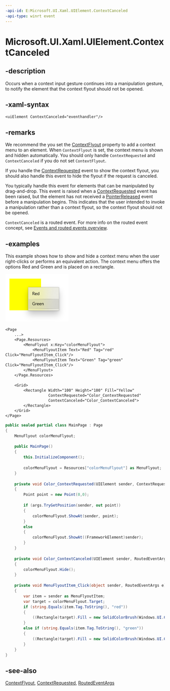 ```yaml
---
-api-id: E:Microsoft.UI.Xaml.UIElement.ContextCanceled
-api-type: winrt event
---
```


<!-- Event syntax
public event Windows.Foundation.TypedEventHandler ContextCanceled<Windows.UI.Xaml.UIElement,  Windows.UI.Xaml.RoutedEventArgs>
-->

# Microsoft.UI.Xaml.UIElement.ContextCanceled

## -description

Occurs when a context input gesture continues into a manipulation gesture, to notify the element that the context flyout should not be opened.

## -xaml-syntax

```xaml
<uiElement ContextCanceled="eventhandler"/>
```

## -remarks

We recommend the you set the [ContextFlyout](uielement_contextflyout.md) property to add a context menu to an element. When `ContextFlyout` is set, the context menu is shown and hidden automatically. You should only handle `ContextRequested` and `ContextCanceled` if you do not set `ContextFlyout`.

If you handle the [ContextRequested](uielement_contextrequested.md) event to show the context flyout, you should also handle this event to hide the flyout if the request is canceled.

You typically handle this event for elements that can be manipulated by drag-and-drop. This event is raised when a [ContextRequested](uielement_contextrequested.md) event has been raised, but the element has not received a [PointerReleased](uielement_pointerreleased.md) event before a manipulation begins. This indicates that the user intended to invoke a manipulation rather than a context flyout, so the context flyout should not be opened.

`ContextCanceled` is a routed event. For more info on the routed event concept, see [Events and routed events overview](/windows/uwp/xaml-platform/events-and-routed-events-overview).

## -examples

This example shows how to show and hide a context menu when the user right-clicks or performs an equivalent action. The context menu offers the options Red and Green and is placed on a rectangle.

<img alt="A context menu showing the options red and green" src="images/context-menu-colors.png" />

```xaml
<Page
    ...>
    <Page.Resources>
        <MenuFlyout x:Key="colorMenuFlyout">
            <MenuFlyoutItem Text="Red" Tag="red" Click="MenuFlyoutItem_Click"/>
            <MenuFlyoutItem Text="Green" Tag="green" Click="MenuFlyoutItem_Click"/>
        </MenuFlyout>
    </Page.Resources>

    <Grid>
        <Rectangle Width="100" Height="100" Fill="Yellow"
                   ContextRequested="Color_ContextRequested" 
                   ContextCanceled="Color_ContextCanceled">
        </Rectangle>
    </Grid>
</Page>
```

```csharp
public sealed partial class MainPage : Page
{
    MenuFlyout colorMenuFlyout;

    public MainPage()
    {
        this.InitializeComponent();

        colorMenuFlyout = Resources["colorMenuFlyout"] as MenuFlyout;
    }

    private void Color_ContextRequested(UIElement sender, ContextRequestedEventArgs args)
    {
        Point point = new Point(0,0);

        if (args.TryGetPosition(sender, out point))
        {
            colorMenuFlyout.ShowAt(sender, point);
        }
        else
        {
            colorMenuFlyout.ShowAt((FrameworkElement)sender);
        }
    }

    private void Color_ContextCanceled(UIElement sender, RoutedEventArgs args)
    {
        colorMenuFlyout.Hide();
    }

    private void MenuFlyoutItem_Click(object sender, RoutedEventArgs e)
    {
        var item = sender as MenuFlyoutItem;
        var target = colorMenuFlyout.Target;
        if (string.Equals(item.Tag.ToString(), "red"))
        {
            ((Rectangle)target).Fill = new SolidColorBrush(Windows.UI.Colors.Red);
        }
        else if (string.Equals(item.Tag.ToString(), "green"))
        {
            ((Rectangle)target).Fill = new SolidColorBrush(Windows.UI.Colors.Green);
        }
    }
}
```

## -see-also

[ContextFlyout](uielement_contextflyout.md), [ContextRequested](uielement_contextrequested.md), [RoutedEventArgs](routedeventargs.md)
